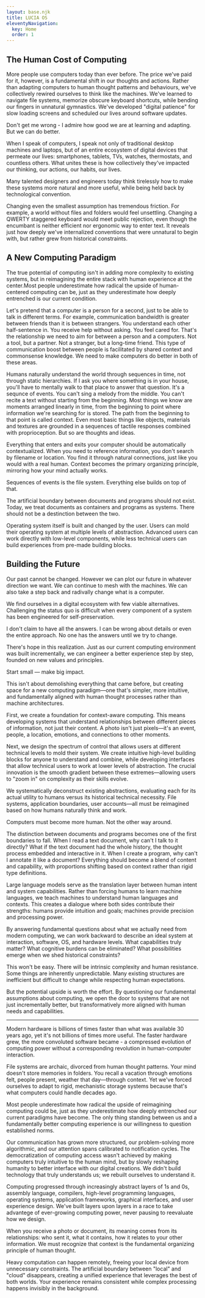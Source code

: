 ```yaml
---
layout: base.njk
title: LUCIA OS
eleventyNavigation:
  key: Home
  order: 1
---
```

## The Human Cost of Computing

More people use computers today than ever before. The price we've paid for it, however, is a fundamental shift in our thoughts and actions. Rather than adapting computers to human thought patterns and behaviours, we've collectively rewired ourselves to think like the machines. We've learned to navigate file systems, memorize obscure keyboard shortcuts, while bending our fingers in unnatural gymnastics. We've developed "digital patience" for slow loading screens and scheduled our lives around software updates. 

Don't get me wrong - I admire how good we are at learning and adapting. But we can do better.

When I speak of computers, I speak not only of traditional desktop machines and laptops, but of an entire ecosystem of digital devices that permeate our lives: smartphones, tablets, TVs, watches, thermostats, and countless others. What unites these is how collectively they've impacted our thinking, our actions, our habits, our lives.

Many talented designers and engineers today think tirelessly how to make these systems more natural and more useful, while being held back by technological convention. 

Changing even the smallest assumption has tremendous friction. For example, a world without files and folders would feel unsettling. Changing a QWERTY staggered keyboard would meet public rejection, even though the encumbant is neither efficient nor ergonomic way to enter text. It reveals just how deeply we've internalized conventions that were unnatural to begin with, but rather grew from historical constraints.  

## A New Computing Paradigm

The true potential of computing isn't in adding more complexity to existing systems, but in reimagining the entire stack with human experience at the center.Most people underestimate how radical the upside of human-centered computing can be, just as they underestimate how deeply entrenched is our current condition.

Let's pretend that a computer is a person for a second, just to be able to talk in different terms. For example, communication bandwidth is greater between friends than it is between strangers. You understand each other half-sentence in. You receive help without asking. You feel cared for. That's the relationship we need to aim for between a person and a computers. Not a tool, but a partner. Not a stranger, but a long-time friend. This type of communication boost between people is facilitated by shared context and commonsense knowledge. We need to make computers do better in both of these areas.

Humans naturally understand the world through sequences in time, not through static hierarchies. If I ask you where something is in your house, you'll have to mentally walk to that place to answer that question. It's a sequnce of events. You can't sing a melody from the middle. You can't recite a text without starting from the beginning. Most things we know are moments arranged linearly in time, from the beginning to point where information we're searching for is stored. The path from the beginning to that point is called context. Even most basic things like objects, materials and textures are grounded in a sequences of tactile responses combined with proprioception. But so are thoughts and ideas.

Everything that enters and exits your computer should be automatically contextualized. When you need to reference information, you don't search by filename or location. You find it through natural connections, just like you would with a real human. Context becomes the primary organizing principle, mirroring how your mind actually works.

Sequences of events is the file system. Everything else builds on top of that. 

The artificial boundary between documents and programs should not exist. Today, we treat documents as containers and programs as systems. There should not be a destinction between the two.

Operating system itself is built and changed by the user. Users can mold their operating system at multiple levels of abstraction. Advanced users can work directly with low-level components, while less technical users can build experiences from pre-made building blocks.


## Building the Future

Our past cannot be changed. However we can plot our future in whatever direction we want. We can continue to mesh with the machines. We can also take a step back and radivally change what is a computer. 

We find ourselves in a digital ecosystem with few viable alternatives. Challenging the status quo is difficult when every component of a system has been engineered for self-preservation.

I don't claim to have all the answers. I can be wrong about details or even the entire approach. No one has the answers until we try to change.

There's hope in this realization. Just as our current computing environment was built incrementally, we can engineer a better experience step by step, founded on new values and principles.

Start small — make big impact.

This isn't about demolishing everything that came before, but creating space for a new computing paradigm—one that's simpler, more intuitive, and fundamentally aligned with human thought processes rather than machine architectures.

First, we create a foundation for context-aware computing. This means developing systems that understand relationships between different pieces of information, not just their content. A photo isn't just pixels—it's an event, people, a location, emotions, and connections to other moments.

Next, we design the spectrum of control that allows users at different technical levels to mold their system. We create intuitive high-level building blocks for anyone to understand and combine, while developing interfaces that allow technical users to work at lower levels of abstraction. The crucial innovation is the smooth gradient between these extremes—allowing users to "zoom in" on complexity as their skills evolve.

We systematically deconstruct existing abstractions, evaluating each for its actual utility to humans versus its historical technical necessity. File systems, application boundaries, user accounts—all must be reimagined based on how humans naturally think and work.

Computers must become more human. Not the other way around.

The distinction between documents and programs becomes one of the first boundaries to fall. When I read a text document, why can't I talk to it directly? What if the text document had the whole history, the thought process embedded and interactive in it. When I create a program, why can't I annotate it like a document? Everything should become a blend of content and capability, with proportions shifting based on context rather than rigid type definitions.

Large language models serve as the translation layer between human intent and system capabilities. Rather than forcing humans to learn machine languages, we teach machines to understand human languages and contexts. This creates a dialogue where both sides contribute their strengths: humans provide intuition and goals; machines provide precision and processing power.

By answering fundamental questions about what we actually need from modern computing, we can work backward to describe an ideal system at interaction, software, OS, and hardware levels. What capabilities truly matter? What cognitive burdens can be eliminated? What possibilities emerge when we shed historical constraints?

This won't be easy. There will be intrinsic complexity and human resistance. Some things are inherently unpredictable. Many existing structures are inefficient but difficult to change while respecting human expectations.

But the potential upside is worth the effort. By questioning our fundamental assumptions about computing, we open the door to systems that are not just incrementally better, but transformatively more aligned with human needs and capabilities.





----



Modern hardware is billions of times faster than what was available 30 years ago, yet it's not billions of times more useful. The faster hardware grew, the more convoluted software became - a compressed evolution of computing power without a corresponding revolution in human-computer interaction.

File systems are archaic, divorced from human thought patterns. Your mind doesn't store memories in folders. You recall a vacation through emotions felt, people present, weather that day—through context. Yet we've forced ourselves to adapt to rigid, mechanistic storage systems because that's what computers could handle decades ago.


Most people underestimate how radical the upside of reimagining computing could be, just as they underestimate how deeply entrenched our current paradigms have become. The only thing standing between us and a fundamentally better computing experience is our willingness to question established norms.


Our communication has grown more structured, our problem-solving more algorithmic, and our attention spans calibrated to notification cycles. The democratization of computing access wasn't achieved by making computers truly intuitive to the human mind, but by slowly reshaping humanity to better interface with our digital creations. We didn't build technology that truly understands us; we rebuilt ourselves to understand it.



Computing progressed through increasingly abstract layers of 1s and 0s, assembly language, compilers, high-level programming languages, operating systems, application frameworks, graphical interfaces, and user experience design. We've built layers upon layers in a race to take advantege of ever-growing computing power, never pausing to reevaluate how we design. 












When you receive a photo or document, its meaning comes from its relationships: who sent it, what it contains, how it relates to your other information. We must recognize that context is the fundamental organizing principle of human thought.



Heavy computation can happen remotely, freeing your local device from unnecessary constraints. The artificial boundary between "local" and "cloud" disappears, creating a unified experience that leverages the best of both worlds. Your experience remains consistent while complex processing happens invisibly in the background. 







